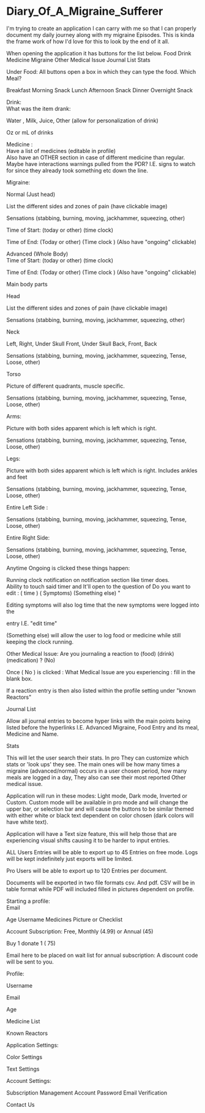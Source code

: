 # Diary_Of_A_Migraine_Sufferer
I'm trying to create an application I can carry with me so that I can properly document my daily journey along with my migraine Episodes. 
 This is kinda the frame work of how I'd love for this to look by the end of it all. 
 
When opening the application it has buttons for the list below. 
Food
Drink 
Medicine 
Migraine 
Other Medical Issue 
Journal List 
Stats 
 
 
Under Food:  All buttons open a box in which they can type the food. 
Which Meal? 

Breakfast 
Morning Snack 
Lunch 
Afternoon Snack 
Dinner 
Overnight Snack 
 
Drink:  
What was the item drank:  

Water , Milk, Juice, Other (allow for personalization of drink)  

Oz or mL of drinks 
 
Medicine :  
Have a list of medicines (editable in profile)  
Also have an OTHER section in case of different medicine than regular.  
    Maybe have interactions warnings pulled from the PDR? I.E. signs to watch for since they already took something etc down the line.     
 
Migraine:  
 
Normal (Just head) 
 

List the different sides and zones of pain (have clickable image) 

Sensations (stabbing, burning, moving, jackhammer, squeezing, other) 

Time of Start: (today or other) (time clock)  

Time of End: (Today or other) (Time clock ) (Also have "ongoing" clickable)  

 
Advanced (Whole Body)  
Time of Start: (today or other) (time clock)  

Time of End: (Today or other) (Time clock ) (Also have "ongoing" clickable)  

Main body parts  

Head 

List the different sides and zones of pain (have clickable image) 

Sensations (stabbing, burning, moving, jackhammer, squeezing, other) 

Neck 

Left, Right, Under Skull Front, Under Skull Back, Front, Back 

Sensations (stabbing, burning, moving, jackhammer, squeezing, Tense, Loose, other) 
 

Torso 

Picture of different quadrants, muscle specific.  

Sensations (stabbing, burning, moving, jackhammer, squeezing, Tense, Loose, other) 

Arms:  

Picture with both sides apparent which is left which is right.  

Sensations (stabbing, burning, moving, jackhammer, squeezing, Tense, Loose, other) 

Legs:  

Picture with both sides apparent which is left which is right. Includes ankles and feet 

Sensations (stabbing, burning, moving, jackhammer, squeezing, Tense, Loose, other) 

Entire Left Side :  

Sensations (stabbing, burning, moving, jackhammer, squeezing, Tense, Loose, other) 

 

Entire Right Side:  

Sensations (stabbing, burning, moving, jackhammer, squeezing, Tense, Loose, other) 

 

Anytime Ongoing is clicked these things happen:  
 

Running clock notification on notification section like timer does.  
Ability to touch said timer and It'll open to the question of Do you want to edit : ( time ) ( Symptoms) (Something else) " 

Editing symptoms will also log time that the new symptoms were logged into the  

entry I.E. "edit time" 

(Something else) will allow the user to log food or medicine while still keeping the clock running.  
 

Other Medical Issue: Are you journaling a reaction to (food) (drink) (medication) ? (No)  
 
 

Once ( No ) is clicked : What Medical Issue are you experiencing : fill in the blank box.   

 

If a reaction entry is then also listed within the profile setting under "known Reactors"  

Journal List 
 

Allow all journal entries to become hyper links with the main points being listed before the hyperlinks I.E. Advanced Migraine, Food Entry and its meal, Medicine and Name.   

Stats 

This will let the user search their stats. In pro They can customize which stats or 'look ups' they see. The main ones will be how many times a migraine (advanced/normal) occurs in a user chosen period, how many meals are logged in a day, They also can see their most reported Other medical issue.  

Application will run in these modes: Light mode, Dark mode, Inverted or Custom. Custom mode will be available in pro mode and will change the upper bar, or selection bar and will cause the buttons to be similar themed with either white or black text dependent on color chosen (dark colors will have white text).  
 

Application will have a Text size feature, this will help those that are experiencing visual shifts causing it to be harder to input entries.  
 
ALL Users Entries will be able to export up to 45 Entries on free mode. Logs will be kept indefinitely just exports will be limited. 
 
Pro Users will be able to export up to 120 Entries per document.  

 

Documents will be exported in two file formats csv. And pdf. CSV will be in table format while PDF will included filled in pictures dependent on profile.  

 

 

 

 

Starting a profile:  
Email 

Age 
Username 
Medicines 
Picture or Checklist  

Account Subscription: Free, Monthly (4.99) or Annual (45)  

Buy 1 donate 1 ( 75) 

Email here to be placed on wait list for annual subscription: A discount code will be sent to you.   
 
Profile:  

Username 

Email 

Age 

Medicine List 

Known Reactors 

Application Settings:  

Color Settings 

Text Settings 

Account Settings: 
 

 Subscription Management 
Account Password 
Email Verification 

Contact Us  

 
